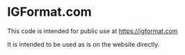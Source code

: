 # IGFormat.com

This code is intended for public use at https://igformat.com

It is intended to be used as is on the website directly.
